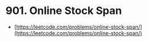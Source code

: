 # 901. Online Stock Span

- [https://leetcode.com/problems/online-stock-span/](https://leetcode.com/problems/online-stock-span/)
